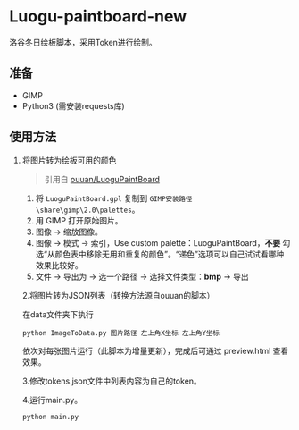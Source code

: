 # Luogu-paintboard-new

洛谷冬日绘板脚本，采用Token进行绘制。

## 准备

- GIMP
- Python3 (需安装requests库)

## 使用方法

1. 将图片转为绘板可用的颜色
   > 引用自 [ouuan/LuoguPaintBoard](https://github.com/ouuan/LuoguPaintBoard)
   1. 将 `LuoguPaintBoard.gpl` 复制到 `GIMP安装路径\share\gimp\2.0\palettes`。
   2. 用 GIMP 打开原始图片。
   3. 图像 → 缩放图像。
   4. 图像 → 模式 → 索引，Use custom palette：LuoguPaintBoard，**不要** 勾选“从颜色表中移除无用和重复的颜色”。“递色”选项可以自己试试看哪种效果比较好。
   5. 文件 → 导出为 → 选一个路径 → 选择文件类型：**bmp** → 导出
   
   2.将图片转为JSON列表（转换方法源自ouuan的脚本）
   
   在data文件夹下执行
   
   `python ImageToData.py 图片路径 左上角X坐标 左上角Y坐标`
   
   依次对每张图片运行（此脚本为增量更新），完成后可通过 preview.html 查看效果。
   
   3.修改tokens.json文件中列表内容为自己的token。
   
   4.运行main.py。
   
   `python main.py`
   
   <br/>
   
   